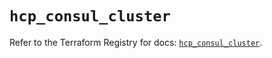 # `hcp_consul_cluster`

Refer to the Terraform Registry for docs: [`hcp_consul_cluster`](https://registry.terraform.io/providers/hashicorp/hcp/0.89.0/docs/resources/consul_cluster).

